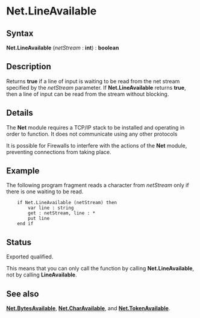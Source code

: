 
# Net.LineAvailable

## Syntax
**Net.LineAvailable** (_netStream_ : **int**) : **boolean**

## Description
Returns **true** if a line of input is waiting to be read from the net stream specified by the _netStream_ parameter. If **Net.LineAvailable** returns **true**, then a line of input can be read from the stream without blocking.


## Details
The **Net** module requires a TCP/IP stack to be installed and operating in order to function. It does not communicate using any other protocols

It is possible for Firewalls to interfere with the actions of the **Net** module, preventing connections from taking place.


## Example
The following program fragment reads a character from _netStream_ only if there is one waiting to be read.

        if Net.LineAvailable (netStream) then
            var line : string
            get : netStream, line : *
            put line
        end if
## Status
Exported qualified.

This means that you can only call the function by calling **Net.LineAvailable**, not by calling **LineAvailable**.


## See also
**[Net.BytesAvailable](net_bytesavailable.html)**, **[Net.CharAvailable](net_charavailable.html)**, and **[Net.TokenAvailable](net_tokenavailable.html)**.

